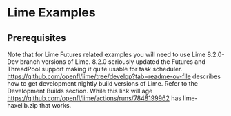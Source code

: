 # Lime Examples

## Prerequisites

Note that for Lime Futures related examples you will need to use Lime 8.2.0-Dev branch versions of Lime.
8.2.0 seriously updated the Futures and ThreadPool support making it quite usable for task scheduler.
https://github.com/openfl/lime/tree/develop?tab=readme-ov-file describes how to get development nightly build
versions of Lime. Refer to the Development Builds section. While this link will age https://github.com/openfl/lime/actions/runs/7848199962 has lime-haxelib.zip that works.


